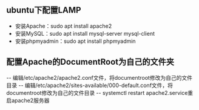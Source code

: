 ## ubuntu下配置LAMP
- 安装Apache：sudo apt install apache2
- 安装MySQL：sudo apt install mysql-server mysql-client
- 安装phpmyadmin：sudo apt install phpmyadmin

## 配置Apache的DocumentRoot为自己的文件夹
-- 编辑/etc/apache2/apache2.conf文件，将documentroot修改为自己的文件目录
-- 编辑/etc/apache2/sites-available/000-default.conf文件，将documentroot修改为自己的文件目录
-- systemctl restart apache2.service重启apache2服务器
